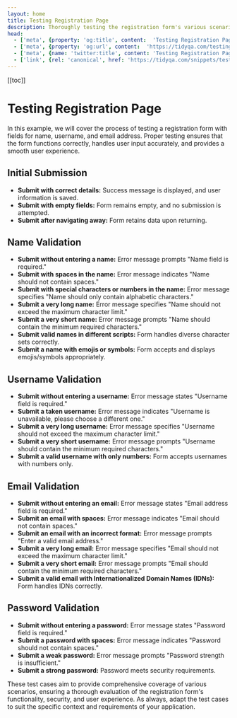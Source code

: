```yaml
---
layout: home
title: Testing Registration Page
description: Thoroughly testing the registration form's various scenarios helps guarantee a seamless user experience by identifying and rectifying potential issues.
head:
  - ['meta', {property: 'og:title', content:  'Testing Registration Page'}]
  - ['meta', {property: 'og:url', content:  'https://tidyqa.com/testing/registration-page/' }] 
  - ['meta', {name: 'twitter:title', content: 'Testing Registration Page'}]
  - ['link', {rel: 'canonical', href: 'https://tidyqa.com/snippets/testing/registration-page/'}]
---
```


[[toc]]

# Testing Registration Page

In this example, we will cover the process of testing a registration form with fields for name, username, and email address. Proper testing ensures that the form functions correctly, handles user input accurately, and provides a smooth user experience.

## Initial Submission

- **Submit with correct details:** Success message is displayed, and user information is saved.
- **Submit with empty fields:** Form remains empty, and no submission is attempted.
- **Submit after navigating away:** Form retains data upon returning.

## Name Validation

- **Submit without entering a name:** Error message prompts "Name field is required."
- **Submit with spaces in the name:** Error message indicates "Name should not contain spaces."
- **Submit with special characters or numbers in the name:** Error message specifies "Name should only contain alphabetic characters."
- **Submit a very long name:** Error message specifies "Name should not exceed the maximum character limit."
- **Submit a very short name:** Error message prompts "Name should contain the minimum required characters."
- **Submit valid names in different scripts:** Form handles diverse character sets correctly.
- **Submit a name with emojis or symbols:** Form accepts and displays emojis/symbols appropriately.

## Username Validation

- **Submit without entering a username:** Error message states "Username field is required."
- **Submit a taken username:** Error message indicates "Username is unavailable, please choose a different one."
- **Submit a very long username:** Error message specifies "Username should not exceed the maximum character limit."
- **Submit a very short username:** Error message prompts "Username should contain the minimum required characters."
- **Submit a valid username with only numbers:** Form accepts usernames with numbers only.

## Email Validation

- **Submit without entering an email:** Error message states "Email address field is required."
- **Submit an email with spaces:** Error message indicates "Email should not contain spaces."
- **Submit an email with an incorrect format:** Error message prompts "Enter a valid email address."
- **Submit a very long email:** Error message specifies "Email should not exceed the maximum character limit."
- **Submit a very short email:** Error message prompts "Email should contain the minimum required characters."
- **Submit a valid email with Internationalized Domain Names (IDNs):** Form handles IDNs correctly.

## Password Validation

- **Submit without entering a password:** Error message states "Password field is required."
- **Submit a password with spaces:** Error message indicates "Password should not contain spaces."
- **Submit a weak password:** Error message prompts "Password strength is insufficient."
- **Submit a strong password:** Password meets security requirements.

These test cases aim to provide comprehensive coverage of various scenarios, ensuring a thorough evaluation of the registration form's functionality, security, and user experience. As always, adapt the test cases to suit the specific context and requirements of your application.